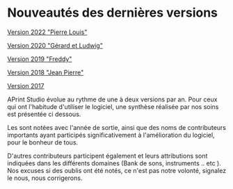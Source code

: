# Nouveautés des dernières versions

[Version 2022 "Pierre Louis"](2022/Whats_new_APrintStudio_2022.md)

[Version 2020 "Gérard et Ludwig"](2020/Whats_new_APrintStudio_2020_q2.md)

[Version 2019 "Freddy"](2019/Whats_new_APrintStudio_2019.md)

[Version 2018 "Jean Pierre"](2018/Whats_new_APrintStudio_2018.md)

[Version 2017](2017/Whats_new_APrintStudio_2017.md)

APrint Studio évolue au rythme de une à deux versions par an. Pour ceux qui ont l'habitude d'utiliser le logiciel,  une synthèse réalisée par nos soins est présentée ci dessous.

Les sont notées avec l'année de sortie, ainsi que des noms de contributeurs importants ayant participés significativement à l'amélioration du logiciel, pour le bonheur de tous. 

D'autres contributeurs participent également et leurs attributions sont indiquées dans les différents domaines (Bank de sons, instruments .. etc ). Nos excuses si des oublis ont été notés, ce n'est pas notre volonté, signalez le nous, nous corrigerons.

